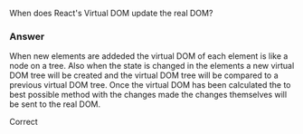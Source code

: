 When does React's Virtual DOM update the real DOM?

### Answer
When new elements are addeded the virtual DOM of each element is like a node on a tree. 
Also when the state is changed in the elements a new virtual DOM tree will be created and
the virtual DOM tree will be compared to a previous virtual DOM tree. Once the virtual
DOM has been calculated the to best possible method with the changes made the changes
themselves will be sent to the real DOM. 

Correct